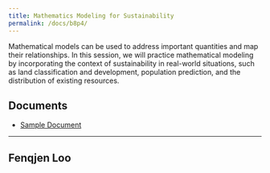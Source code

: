 ```yaml
---
title: Mathematics Modeling for Sustainability
permalink: /docs/b8p4/
---
```


Mathematical models can be used to address important quantities and map their relationships. In this session, we will practice mathematical modeling by incorporating the context of sustainability in real-world situations, such as land classification and development, population prediction, and the distribution of existing resources.

## Documents
 - [Sample Document](../wednesday/breakout7/documents/b1p1d1.pdf)

***

## Fenqjen Loo